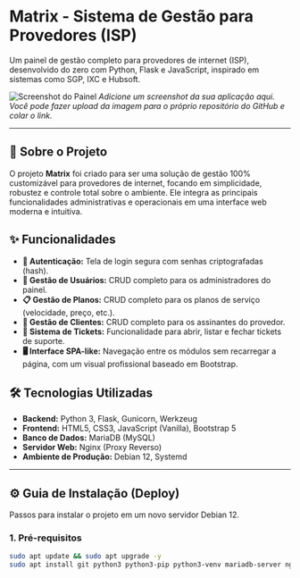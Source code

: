 # Matrix - Sistema de Gestão para Provedores (ISP)

Um painel de gestão completo para provedores de internet (ISP), desenvolvido do zero com Python, Flask e JavaScript, inspirado em sistemas como SGP, IXC e Hubsoft.

![Screenshot do Painel](URL_DA_SUA_IMAGEM_AQUI)
*Adicione um screenshot da sua aplicação aqui. Você pode fazer upload da imagem para o próprio repositório do GitHub e colar o link.*

---

## 🚀 Sobre o Projeto

O projeto **Matrix** foi criado para ser uma solução de gestão 100% customizável para provedores de internet, focando em simplicidade, robustez e controle total sobre o ambiente. Ele integra as principais funcionalidades administrativas e operacionais em uma interface web moderna e intuitiva.

## ✨ Funcionalidades

- **🔐 Autenticação:** Tela de login segura com senhas criptografadas (hash).
- **👤 Gestão de Usuários:** CRUD completo para os administradores do painel.
- **📋 Gestão de Planos:** CRUD completo para os planos de serviço (velocidade, preço, etc.).
- **👥 Gestão de Clientes:** CRUD completo para os assinantes do provedor.
- **🎫 Sistema de Tickets:** Funcionalidade para abrir, listar e fechar tickets de suporte.
- **🖥️ Interface SPA-like:** Navegação entre os módulos sem recarregar a página, com um visual profissional baseado em Bootstrap.

## 🛠️ Tecnologias Utilizadas

- **Backend:** Python 3, Flask, Gunicorn, Werkzeug
- **Frontend:** HTML5, CSS3, JavaScript (Vanilla), Bootstrap 5
- **Banco de Dados:** MariaDB (MySQL)
- **Servidor Web:** Nginx (Proxy Reverso)
- **Ambiente de Produção:** Debian 12, Systemd

---

## ⚙️ Guia de Instalação (Deploy)

Passos para instalar o projeto em um novo servidor Debian 12.

### 1. Pré-requisitos
```bash
sudo apt update && sudo apt upgrade -y
sudo apt install git python3 python3-pip python3-venv mariadb-server nginx ufw -y
